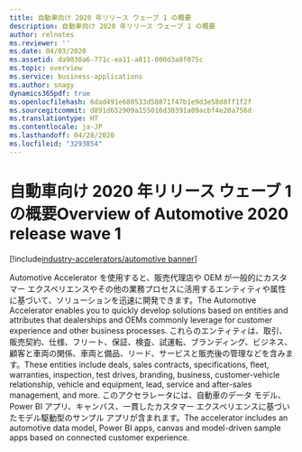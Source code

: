 ```yaml
---
title: 自動車向け 2020 年リリース ウェーブ 1 の概要
description: 自動車向け 2020 年リリース ウェーブ 1 の概要
author: relnotes
ms.reviewer: ''
ms.date: 04/03/2020
ms.assetid: da9030a6-771c-ea11-a811-000d3a8f075c
ms.topic: overview
ms.service: business-applications
ms.author: snagy
dynamics365pdf: true
ms.openlocfilehash: 6dad491e680533d58871f47b1e9d3e58d8ff1f2f
ms.sourcegitcommit: d891d652909a155016d30391a09acbf4e20a756d
ms.translationtype: HT
ms.contentlocale: ja-JP
ms.lasthandoff: 04/28/2020
ms.locfileid: "3293854"
---
```

# <a name="overview-of-automotive-2020-release-wave-1"></a><span data-ttu-id="8ef67-103">自動車向け 2020 年リリース ウェーブ 1 の概要</span><span class="sxs-lookup"><span data-stu-id="8ef67-103">Overview of Automotive 2020 release wave 1</span></span>
[!include[industry-accelerators/automotive banner](../includes/industry-accelerators/automotive.md)]

<!--overview start-->
<span data-ttu-id="8ef67-104">Automotive Accelerator を使用すると、販売代理店や OEM が一般的にカスタマー エクスペリエンスやその他の業務プロセスに活用するエンティティや属性に基づいて、ソリューションを迅速に開発できます。</span><span class="sxs-lookup"><span data-stu-id="8ef67-104">The Automotive Accelerator enables you to quickly develop solutions based on entities and attributes that dealerships and OEMs commonly leverage for customer experience and other business processes.</span></span> <span data-ttu-id="8ef67-105">これらのエンティティは、取引、販売契約、仕様、フリート、保証、検査、試運転、ブランディング、ビジネス、顧客と車両の関係、車両と備品、リード、サービスと販売後の管理などを含みます。</span><span class="sxs-lookup"><span data-stu-id="8ef67-105">These entities include deals, sales contracts, specifications, fleet, warranties, inspection, test drives, branding, business, customer-vehicle relationship, vehicle and equipment, lead, service and after-sales management, and more.</span></span> <span data-ttu-id="8ef67-106">このアクセラレータには、自動車のデータ モデル、Power BI アプリ、キャンバス、一貫したカスタマー エクスペリエンスに基づいたモデル駆動型のサンプル アプリが含まれます。</span><span class="sxs-lookup"><span data-stu-id="8ef67-106">The accelerator includes an automotive data model, Power BI apps, canvas and model-driven sample apps based on connected customer experience.</span></span>
<!--overview end-->